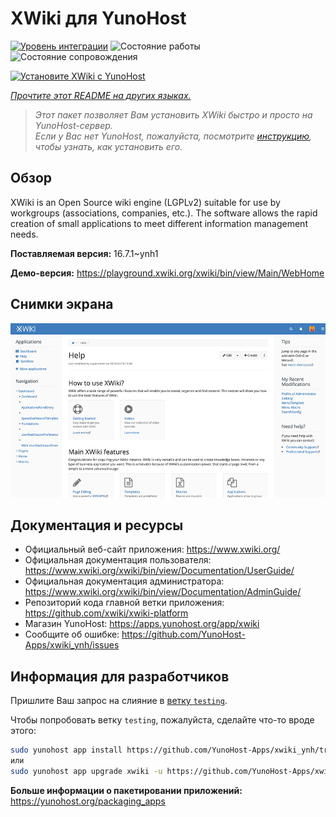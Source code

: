 <!--
Важно: этот README был автоматически сгенерирован <https://github.com/YunoHost/apps/tree/master/tools/readme_generator>
Он НЕ ДОЛЖЕН редактироваться вручную.
-->

# XWiki для YunoHost

[![Уровень интеграции](https://dash.yunohost.org/integration/xwiki.svg)](https://ci-apps.yunohost.org/ci/apps/xwiki/) ![Состояние работы](https://ci-apps.yunohost.org/ci/badges/xwiki.status.svg) ![Состояние сопровождения](https://ci-apps.yunohost.org/ci/badges/xwiki.maintain.svg)

[![Установите XWiki с YunoHost](https://install-app.yunohost.org/install-with-yunohost.svg)](https://install-app.yunohost.org/?app=xwiki)

*[Прочтите этот README на других языках.](./ALL_README.md)*

> *Этот пакет позволяет Вам установить XWiki быстро и просто на YunoHost-сервер.*  
> *Если у Вас нет YunoHost, пожалуйста, посмотрите [инструкцию](https://yunohost.org/install), чтобы узнать, как установить его.*

## Обзор

XWiki is an Open Source wiki engine (LGPLv2) suitable for use by workgroups (associations, companies, etc.). The software allows the rapid creation of small applications to meet different information management needs.

**Поставляемая версия:** 16.7.1~ynh1

**Демо-версия:** <https://playground.xwiki.org/xwiki/bin/view/Main/WebHome>

## Снимки экрана

![Снимок экрана XWiki](./doc/screenshots/XWiki-standard-help.jpg)

## Документация и ресурсы

- Официальный веб-сайт приложения: <https://www.xwiki.org/>
- Официальная документация пользователя: <https://www.xwiki.org/xwiki/bin/view/Documentation/UserGuide/>
- Официальная документация администратора: <https://www.xwiki.org/xwiki/bin/view/Documentation/AdminGuide/>
- Репозиторий кода главной ветки приложения: <https://github.com/xwiki/xwiki-platform>
- Магазин YunoHost: <https://apps.yunohost.org/app/xwiki>
- Сообщите об ошибке: <https://github.com/YunoHost-Apps/xwiki_ynh/issues>

## Информация для разработчиков

Пришлите Ваш запрос на слияние в [ветку `testing`](https://github.com/YunoHost-Apps/xwiki_ynh/tree/testing).

Чтобы попробовать ветку `testing`, пожалуйста, сделайте что-то вроде этого:

```bash
sudo yunohost app install https://github.com/YunoHost-Apps/xwiki_ynh/tree/testing --debug
или
sudo yunohost app upgrade xwiki -u https://github.com/YunoHost-Apps/xwiki_ynh/tree/testing --debug
```

**Больше информации о пакетировании приложений:** <https://yunohost.org/packaging_apps>

